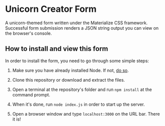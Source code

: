 # Unicorn Creator Form

A unicorn-themed form written under the Materialize CSS framework. Successful form submission renders a JSON string output you can view on the browser's console.

## How to install and view this form

In order to install the form, you need to go through some simple steps:

1. Make sure you have already installed Node. If not, [do so](https://docs.npmjs.com/getting-started/installing-node).

2. Clone this repository or download and extract the files.

3. Open a terminal at the repository's folder and run `npm install` at the command prompt.

4. When it's done, run `node index.js` in order to start up the server.

5. Open a browser window and type `localhost:3000` on the URL bar. There it is!